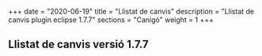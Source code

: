 +++
date        = "2020-06-19"
title       = "Llistat de canvis"
description = "Llistat de canvis plugin eclipse 1.7.7"
sections    = "Canigó"
weight		= 1
+++

## Llistat de canvis versió 1.7.7

